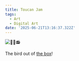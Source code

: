 ```yaml
---
title: Toucan Jam
tags:
  - Art
  - Digital Art
date: '2025-06-21T13:16:37.322Z'
---
```


![🦜🎶📻](http://res.cloudinary.com/cpadilla/image/upload/v1747853281/chrisdpadilla/blog/art/vrthypewysde6axgjeqi.jpg)

The bird out of [the box](/birdbox)!
